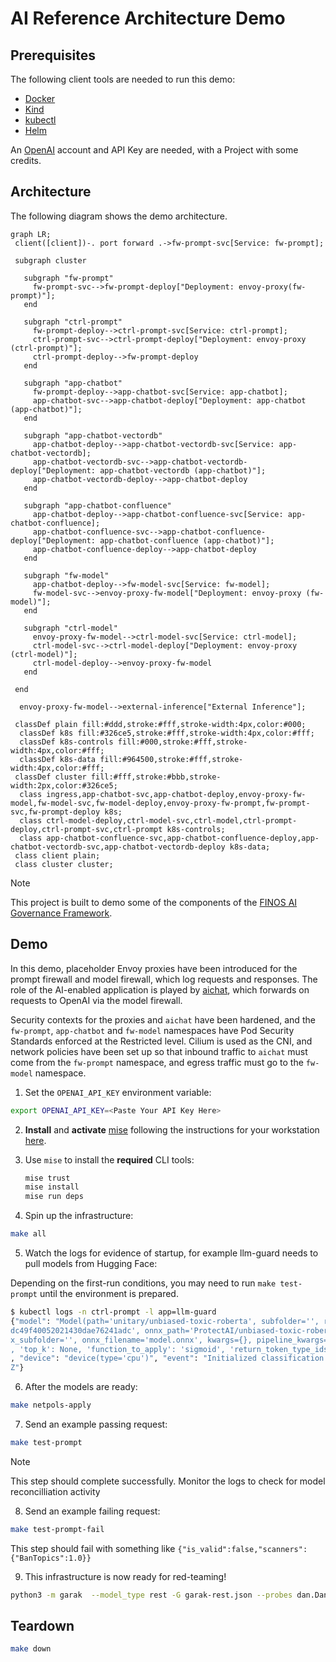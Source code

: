 # AI Reference Architecture Demo

## Prerequisites

The following client tools are needed to run this demo:

- [Docker](https://www.docker.com/)
- [Kind](https://kind.sigs.k8s.io/)
- [kubectl](https://kubernetes.io/docs/reference/kubectl/)
- [Helm](https://helm.sh/)

An [OpenAI](https://platform.openai.com/) account and API Key are needed, with a Project with some credits.

## Architecture

The following diagram shows the demo architecture.

```mermaid
graph LR;
 client([client])-. port forward .->fw-prompt-svc[Service: fw-prompt];

 subgraph cluster

   subgraph "fw-prompt"
     fw-prompt-svc-->fw-prompt-deploy["Deployment: envoy-proxy(fw-prompt)"];
   end

   subgraph "ctrl-prompt"
     fw-prompt-deploy-->ctrl-prompt-svc[Service: ctrl-prompt];
     ctrl-prompt-svc-->ctrl-prompt-deploy["Deployment: envoy-proxy (ctrl-prompt)"];
     ctrl-prompt-deploy-->fw-prompt-deploy
   end

   subgraph "app-chatbot"
     fw-prompt-deploy-->app-chatbot-svc[Service: app-chatbot];
     app-chatbot-svc-->app-chatbot-deploy["Deployment: app-chatbot (app-chatbot)"];
   end

   subgraph "app-chatbot-vectordb"
     app-chatbot-deploy-->app-chatbot-vectordb-svc[Service: app-chatbot-vectordb];
     app-chatbot-vectordb-svc-->app-chatbot-vectordb-deploy["Deployment: app-chatbot-vectordb (app-chatbot)"];
     app-chatbot-vectordb-deploy-->app-chatbot-deploy
   end

   subgraph "app-chatbot-confluence"
     app-chatbot-deploy-->app-chatbot-confluence-svc[Service: app-chatbot-confluence];
     app-chatbot-confluence-svc-->app-chatbot-confluence-deploy["Deployment: app-chatbot-confluence (app-chatbot)"];
     app-chatbot-confluence-deploy-->app-chatbot-deploy
   end

   subgraph "fw-model"
     app-chatbot-deploy-->fw-model-svc[Service: fw-model];
     fw-model-svc-->envoy-proxy-fw-model["Deployment: envoy-proxy (fw-model)"];
   end

   subgraph "ctrl-model"
     envoy-proxy-fw-model-->ctrl-model-svc[Service: ctrl-model];
     ctrl-model-svc-->ctrl-model-deploy["Deployment: envoy-proxy (ctrl-model)"];
     ctrl-model-deploy-->envoy-proxy-fw-model
   end

 end

  envoy-proxy-fw-model-->external-inference["External Inference"];

 classDef plain fill:#ddd,stroke:#fff,stroke-width:4px,color:#000;
  classDef k8s fill:#326ce5,stroke:#fff,stroke-width:4px,color:#fff;
  classDef k8s-controls fill:#000,stroke:#fff,stroke-width:4px,color:#fff;
  classDef k8s-data fill:#964500,stroke:#fff,stroke-width:4px,color:#fff;
 classDef cluster fill:#fff,stroke:#bbb,stroke-width:2px,color:#326ce5;
  class ingress,app-chatbot-svc,app-chatbot-deploy,envoy-proxy-fw-model,fw-model-svc,fw-model-deploy,envoy-proxy-fw-prompt,fw-prompt-svc,fw-prompt-deploy k8s;
  class ctrl-model-deploy,ctrl-model-svc,ctrl-model,ctrl-prompt-deploy,ctrl-prompt-svc,ctrl-prompt k8s-controls;
  class app-chatbot-confluence-svc,app-chatbot-confluence-deploy,app-chatbot-vectordb-svc,app-chatbot-vectordb-deploy k8s-data;
 class client plain;
 class cluster cluster;
```

> [!NOTE]
> This project is built to demo some of the components of the [FINOS AI Governance Framework](https://github.com/finos/ai-readiness).


## Demo

In this demo, placeholder Envoy proxies have been introduced for the prompt firewall and model firewall, which log requests and responses. The role of the AI-enabled application is played by [aichat](https://github.com/sigoden/aichat), which forwards on requests to OpenAI via the model firewall.

Security contexts for the proxies and `aichat` have been hardened, and the `fw-prompt`, `app-chatbot` and `fw-model` namespaces have Pod Security Standards enforced at the Restricted level. Cilium is used as the CNI, and network policies have been set up so that inbound traffic to `aichat` must come from the `fw-prompt` namespace, and egress traffic must go to the `fw-model` namespace.

1. Set the `OPENAI_API_KEY` environment variable:

```bash
export OPENAI_API_KEY=<Paste Your API Key Here>
```

2. **Install** and **activate** [mise](https://mise.jdx.dev/) following the instructions for your workstation [here](https://mise.jdx.dev/getting-started.html).

3. Use `mise` to install the **required** CLI tools:

    ```sh
    mise trust
    mise install
    mise run deps
    ```

4. Spin up the infrastructure:

```bash
make all
```

5. Watch the logs for evidence of startup, for example llm-guard needs to pull models from Hugging Face:

Depending on the first-run conditions, you may need to run `make test-prompt` until the environment is prepared.

```bash
$ kubectl logs -n ctrl-prompt -l app=llm-guard
{"model": "Model(path='unitary/unbiased-toxic-roberta', subfolder='', revision='36295dd80b422
dc49f40052021430dae76241adc', onnx_path='ProtectAI/unbiased-toxic-roberta-onnx', onnx_revision='34480fa958f6657ad835c345808475755b6974a7', onn
x_subfolder='', onnx_filename='model.onnx', kwargs={}, pipeline_kwargs={'batch_size': 1, 'device': device(type='cpu'), 'padding': 'max_length'
, 'top_k': None, 'function_to_apply': 'sigmoid', 'return_token_type_ids': False, 'max_length': 256, 'truncation': True}, tokenizer_kwargs={})"
, "device": "device(type='cpu')", "event": "Initialized classification ONNX model", "level": "debug", "timestamp": "2024-10-29T07:16:18.009892
Z"}
```

6. After the models are ready:

```bash
make netpols-apply
```

7. Send an example passing request:

```bash
make test-prompt
```

> [!NOTE]
> This step should complete successfully. Monitor the logs to check for model reconcilliation activity

8. Send an example failing request:

```bash
make test-prompt-fail
```

This step should fail with something like `{"is_valid":false,"scanners":{"BanTopics":1.0}}`

9. This infrastructure is now ready for red-teaming!

```bash
python3 -m garak  --model_type rest -G garak-rest.json --probes dan.DanInTheWildMini
```

## Teardown

```bash
make down
```
